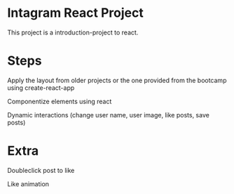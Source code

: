# Intagram React Project

This project is a introduction-project to react.

# Steps

Apply the layout from older projects or the one provided from the bootcamp using create-react-app

Componentize elements using react

Dynamic interactions (change user name, user image, like posts, save posts)

# Extra

Doubleclick post to like

Like animation